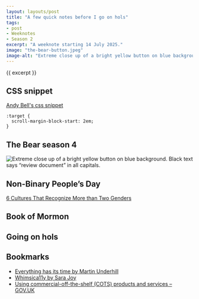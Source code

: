 ```yaml
---
layout: layouts/post
title: "A few quick notes before I go on hols"
tags:
- post
- Weeknotes
- Season 2
excerpt: "A weeknote starting 14 July 2025."
image: "the-bear-button.jpeg"
image-alt: "Extreme close up of a bright yellow button on blue background. Black text says “review document” in all capitals."
--- 
```


{{ excerpt }}

## CSS snippet

[Andy Bell's css snippet](https://bsky.app/profile/bell.bz/post/3ltvwqogl7k22)

```
:target {
  scroll-margin-block-start: 2em;
}
```

## The Bear season 4

![Extreme close up of a bright yellow button on blue background. Black text says “review document” in all capitals. ](/images/the-bear-button.jpeg)

## Non-Binary People’s Day

[6 Cultures That Recognize More than Two Genders](https://www.britannica.com/list/6-cultures-that-recognize-more-than-two-genders)

## Book of Mormon

## Going on hols

## Bookmarks

- [Everything has its time by Martin Underhill](https://www.tempertemper.net/blog/everything-has-its-time)
- [Whimsica11y by Sara Joy](https://whimsica11y.net/)
- [Using commercial-off-the-shelf (COTS) products and services – GOV.UK](https://www.gov.uk/service-manual/technology/commercial-off-the-shelf-products-and-services)

